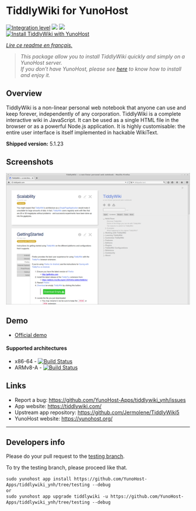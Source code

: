 # TiddlyWiki for YunoHost

[![Integration level](https://dash.yunohost.org/integration/tiddlywiki.svg)](https://dash.yunohost.org/appci/app/tiddlywiki) ![](https://ci-apps.yunohost.org/ci/badges/tiddlywiki.status.svg) ![](https://ci-apps.yunohost.org/ci/badges/tiddlywiki.maintain.svg)  
[![Install TiddlyWiki with YunoHost](https://install-app.yunohost.org/install-with-yunohost.svg)](https://install-app.yunohost.org/?app=tiddlywiki)

*[Lire ce readme en français.](./README_fr.md)*

> *This package allow you to install TiddlyWiki quickly and simply on a YunoHost server.  
If you don’t have YunoHost, please see [here](https://yunohost.org/#/install) to know how to install and enjoy it.*

## Overview
TiddlyWiki is a non-linear personal web notebook that anyone can use and keep forever, independently of any corporation.
TiddlyWiki is a complete interactive wiki in JavaScript. It can be used as a single HTML file in the browser or as a powerful Node.js application. It is highly customisable: the entire user interface is itself implemented in hackable WikiText.

**Shipped version:** 5.1.23

## Screenshots

![](screenshot.png)

## Demo

* [Official demo](https://tiddlywiki.com/)

#### Supported architectures

* x86-64 - [![Build Status](https://ci-apps.yunohost.org/ci/logs/tiddlywiki%20%28Apps%29.svg)](https://ci-apps.yunohost.org/ci/apps/tiddlywiki/)
* ARMv8-A - [![Build Status](https://ci-apps-arm.yunohost.org/ci/logs/tiddlywiki%20%28Apps%29.svg)](https://ci-apps-arm.yunohost.org/ci/apps/tiddlywiki/)

## Links

 * Report a bug: https://github.com/YunoHost-Apps/tiddlywiki_ynh/issues
 * App website: https://tiddlywiki.com/
 * Upstream app repository: https://github.com/Jermolene/TiddlyWiki5
 * YunoHost website: https://yunohost.org/

---

## Developers info

Please do your pull request to the [testing branch](https://github.com/YunoHost-Apps/tiddlywiki_ynh/tree/testing).

To try the testing branch, please proceed like that.
```
sudo yunohost app install https://github.com/YunoHost-Apps/tiddlywiki_ynh/tree/testing --debug
or
sudo yunohost app upgrade tiddlywiki -u https://github.com/YunoHost-Apps/tiddlywiki_ynh/tree/testing --debug
```
